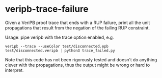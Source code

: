 # veripb-trace-failure
Given a VeriPB proof trace that ends with a RUP failure, print all the unit propagations that result from the negation of the failing RUP constraint. 

Usage: pipe veripb with the trace option enabled, e.g.
```
veripb --trace --useColor test/disconnected.opb test/disconnected.veripb | python3 trace_failed.py
```
Note that this code has not been rigorously tested and doesn't do anything clever with the propagations, thus the output might be wrong or hard to interpret.
